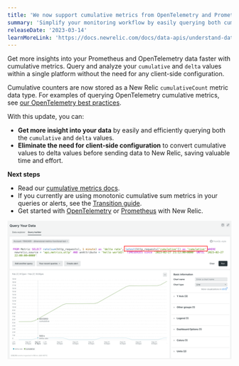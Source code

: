 ```yaml
---
title: 'We now support cumulative metrics from OpenTelemetry and Prometheus'
summary: 'Simplify your monitoring workflow by easily querying both cumulative and delta metrics, without the need for client-side configuration.' 
releaseDate: '2023-03-14'
learnMoreLink: 'https://docs.newrelic.com/docs/data-apis/understand-data/metric-data/cumulative-metrics' 
---
```


Get more insights into your Prometheus and OpenTelemetry data faster with cumulative metrics. Query and analyze your `cumulative` and `delta` values within a single platform without the need for any client-side configuration.

Cumulative counters are now stored as a New Relic `cumulativeCount` metric data type. For examples of querying OpenTelemetry cumulative metrics, see [our OpenTelemetry best practices](https://docs.newrelic.com/docs/more-integrations/open-source-telemetry-integrations/opentelemetry/best-practices/opentelemetry-best-practices-metrics/#query).

With this update, you can:

* **Get more insight into your data** by easily and efficiently querying both the `cumulative` and `delta` values. 
* **Eliminate the need for client-side configuration** to convert cumulative values to delta values before sending data to New Relic, saving valuable time and effort. 

**Next steps**

* Read our [cumulative metrics docs](https://docs.newrelic.com/docs/data-apis/understand-data/metric-data/cumulative-metrics).
* If you currently are using monotonic cumulative sum metrics in your queries or alerts, see the [Transition guide](https://docs.newrelic.com/docs/more-integrations/opentelemetry/get-started/cumulative-metrics-transition-guide).  
* Get started with [OpenTelemetry](https://docs.newrelic.com/docs/more-integrations/open-source-telemetry-integrations/opentelemetry/opentelemetry-introduction) or [Prometheus](https://docs.newrelic.com/docs/infrastructure/prometheus-integrations/get-started/send-prometheus-metric-data-new-relic) with New Relic.

!["View how to query cumulative metrics"](./images/cumulative-metrics-query.png "Image showing how to query cumulative metrics")
